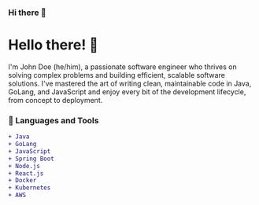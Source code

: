 ### Hi there 👋

# Hello there! 👋 

I'm John Doe (he/him), a passionate software engineer who thrives on solving complex problems and building efficient, scalable software solutions. I've mastered the art of writing clean, maintainable code in Java, GoLang, and JavaScript and enjoy every bit of the development lifecycle, from concept to deployment.

### 🔭 Languages and Tools

```diff
+ Java
+ GoLang
+ JavaScript
+ Spring Boot
+ Node.js
+ React.js
+ Docker
+ Kubernetes
+ AWS


